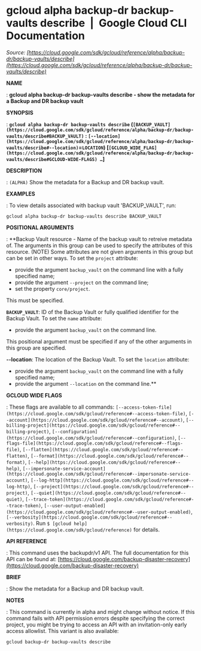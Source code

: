 # gcloud alpha backup-dr backup-vaults describe  |  Google Cloud CLI Documentation

*Source: [https://cloud.google.com/sdk/gcloud/reference/alpha/backup-dr/backup-vaults/describe](https://cloud.google.com/sdk/gcloud/reference/alpha/backup-dr/backup-vaults/describe)*

**NAME**

: **gcloud alpha backup-dr backup-vaults describe - show the metadata for a Backup and DR backup vault**

**SYNOPSIS**

: **`gcloud alpha backup-dr backup-vaults describe` (`[BACKUP_VAULT](https://cloud.google.com/sdk/gcloud/reference/alpha/backup-dr/backup-vaults/describe#BACKUP_VAULT)` : `[--location](https://cloud.google.com/sdk/gcloud/reference/alpha/backup-dr/backup-vaults/describe#--location)`=`LOCATION`) [`[GCLOUD_WIDE_FLAG](https://cloud.google.com/sdk/gcloud/reference/alpha/backup-dr/backup-vaults/describe#GCLOUD-WIDE-FLAGS) …`]**

**DESCRIPTION**

: `(ALPHA)` Show the metadata for a Backup and DR backup vault.

**EXAMPLES**

: To view details associated with backup vault 'BACKUP_VAULT', run:

```
gcloud alpha backup-dr backup-vaults describe BACKUP_VAULT
```

**POSITIONAL ARGUMENTS**

: **Backup Vault resource - Name of the backup vault to retreive metadata of. The
arguments in this group can be used to specify the attributes of this resource.
(NOTE) Some attributes are not given arguments in this group but can be set in
other ways.
To set the `project` attribute:

- provide the argument `backup_vault` on the command line with a fully
specified name;
- provide the argument `--project` on the command line;
- set the property `core/project`.

This must be specified.

**`BACKUP_VAULT`**:
ID of the Backup Vault or fully qualified identifier for the Backup Vault.
To set the `name` attribute:

- provide the argument `backup_vault` on the command line.

This positional argument must be specified if any of the other arguments in this
group are specified.

**--location**:
The location of the Backup Vault.
To set the `location` attribute:

- provide the argument `backup_vault` on the command line with a fully
specified name;
- provide the argument `--location` on the command line.**

**GCLOUD WIDE FLAGS**

: These flags are available to all commands: `[--access-token-file](https://cloud.google.com/sdk/gcloud/reference#--access-token-file)`,
`[--account](https://cloud.google.com/sdk/gcloud/reference#--account)`, `[--billing-project](https://cloud.google.com/sdk/gcloud/reference#--billing-project)`,
`[--configuration](https://cloud.google.com/sdk/gcloud/reference#--configuration)`,
`[--flags-file](https://cloud.google.com/sdk/gcloud/reference#--flags-file)`,
`[--flatten](https://cloud.google.com/sdk/gcloud/reference#--flatten)`, `[--format](https://cloud.google.com/sdk/gcloud/reference#--format)`, `[--help](https://cloud.google.com/sdk/gcloud/reference#--help)`, `[--impersonate-service-account](https://cloud.google.com/sdk/gcloud/reference#--impersonate-service-account)`,
`[--log-http](https://cloud.google.com/sdk/gcloud/reference#--log-http)`,
`[--project](https://cloud.google.com/sdk/gcloud/reference#--project)`, `[--quiet](https://cloud.google.com/sdk/gcloud/reference#--quiet)`, `[--trace-token](https://cloud.google.com/sdk/gcloud/reference#--trace-token)`, `[--user-output-enabled](https://cloud.google.com/sdk/gcloud/reference#--user-output-enabled)`,
`[--verbosity](https://cloud.google.com/sdk/gcloud/reference#--verbosity)`.
Run `$ [gcloud help](https://cloud.google.com/sdk/gcloud/reference)` for details.

**API REFERENCE**

: This command uses the backupdr/v1 API. The full documentation for this API can
be found at: [https://cloud.google.com/backup-disaster-recovery](https://cloud.google.com/backup-disaster-recovery)

**BRIEF**

: Show the metadata for a Backup and DR backup vault.

**NOTES**

: This command is currently in alpha and might change without notice. If this
command fails with API permission errors despite specifying the correct project,
you might be trying to access an API with an invitation-only early access
allowlist. This variant is also available:

```
gcloud backup-dr backup-vaults describe
```